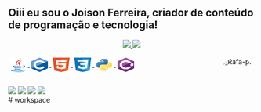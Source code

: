 ## Oiii eu sou o Joison Ferreira, criador de conteúdo de programação e tecnologia!

<div align="center">
  <a href="https://github.com/Joisonferreira">
  <img height="180em" src="https://github-readme-stats.vercel.app/api?username=Joisonferreira&show_icons=true&theme=dracula&include_all_commits=true&count_private=true"/>
  <img height="180em" src="https://github-readme-stats.vercel.app/api/top-langs/?username=Joisonferreira&layout=compact&langs_count=7&theme=dracula"/>
</div>
<div style="display: inline_block"><br>
  <img align="center" alt="ícone_linguagem_java" height="30" width="40" src="https://raw.githubusercontent.com/devicons/devicon/master/icons/java/java-original.svg">
  <img align="center" alt="ícone_linguagem_c" height="30" width="40" src="https://raw.githubusercontent.com/devicons/devicon/master/icons/c/c-original.svg">
  <img align="center" alt="ícone_html" height="30" width="40" src="https://raw.githubusercontent.com/devicons/devicon/master/icons/html5/html5-original.svg">
  <img align="center" alt="ícone_css" height="30" width="40" src="https://raw.githubusercontent.com/devicons/devicon/master/icons/css3/css3-original.svg">
  <img align="center" alt="ícone_linguagem_python" height="30" width="40" src="https://raw.githubusercontent.com/devicons/devicon/master/icons/python/python-original.svg">
  <img align="center" alt="Rafa-Csharp" height="30" width="40" src="https://raw.githubusercontent.com/devicons/devicon/master/icons/csharp/csharp-original.svg">
  <img align="right" alt="Rafa-pic" height="150" style="border-radius:50px;" src="https://encrypted-tbn0.gstatic.com/images?q=tbn:ANd9GcQmDKys104-3PXh8k78BY9Zz0HKmVvJ9Nn7JFziXuip9Y91ULkYsyv92e6bygMcYKYZHP8&usqp=CAU">
</div>
  
  ##
 
<div> 
  <a href="https://www.youtube.com/channel/UCtND0ZuF3POxuQUmlD850fQ" target="_blank"><img src="https://img.shields.io/badge/YouTube-FF0000?style=for-the-badge&logo=youtube&logoColor=white" target="_blank"></a>
  <a href="https://www.instagram.com/joisonferreira/" target="_blank"><img src="https://img.shields.io/badge/-Instagram-%23E4405F?style=for-the-badge&logo=instagram&logoColor=white" target="_blank"></a>
 	<a href = "mailto:joison.ferreira.jf@gmail.com"><img src="https://img.shields.io/badge/-Gmail-%23333?style=for-the-badge&logo=gmail&logoColor=white" target="_blank"></a>
  <a href="https://www.linkedin.com/in/joison-ferreira-1a98a8150/" target="_blank"><img src="https://img.shields.io/badge/-LinkedIn-%230077B5?style=for-the-badge&logo=linkedin&logoColor=white" target="_blank"></a> 
  
</div>
# workspace
